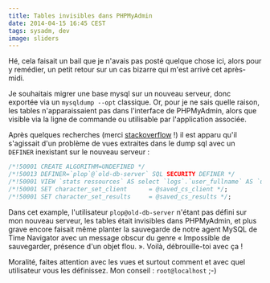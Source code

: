 ```yaml
---
title: Tables invisibles dans PHPMyAdmin
date: 2014-04-15 16:45 CEST
tags: sysadm, dev
image: sliders
---
```

Hé, cela faisait un bail que je n'avais pas posté quelque chose ici, alors pour y remédier, un petit retour sur un cas bizarre qui m'est arrivé cet après-midi.

Je souhaitais migrer une base mysql sur un nouveau serveur, donc exportée via un `mysqldump --opt` classique. Or, pour je ne sais quelle raison, les tables n'apparaissaient pas dans l'interface de PHPMyAdmin, alors que visible via la ligne de commande ou utilisable par l'application associée.

Après quelques recherches (merci [stackoverflow](http://stackoverflow.com/questions/5539589/imported-tables-are-not-showing-up-in-phpmyadmin/9905956#9905956) !) il est apparu qu'il s'agissait d'un problème de vues extraites dans le dump sql avec un `DEFINER` inexistant sur le nouveau serveur :

```sql
/*!50001 CREATE ALGORITHM=UNDEFINED */
/*!50013 DEFINER=`plop`@`old-db-server` SQL SECURITY DEFINER */
/*!50001 VIEW `stats ressources` AS select `logs`.`user_fullname` AS `user_fullname`,`logs`.`foreign_key` AS `foreign_key`,`logs`.`linked_element_name` AS `linked_element_name`,`logs`.`elapsed_time` AS `elapsed_time` from `logs` where (`logs`.`elapsed_time` <> 'NULL') */;
/*!50001 SET character_set_client      = @saved_cs_client */;
/*!50001 SET character_set_results     = @saved_cs_results */;
```

Dans cet example, l'utilisateur `plop@old-db-server` n'étant pas défini sur mon nouveau serveur, les tables était invisibles dans PHPMyAdmin, et plus grave encore faisait même planter la sauvegarde de notre agent MySQL de Time Navigator avec un message obscur du genre « Impossible de sauvegarder, présence d'un objet flou. ». Voilà, débrouille-toi avec ça !

Moralité, faites attention avec les vues et surtout comment et avec quel utilisateur vous les définissez. Mon conseil : `root@localhost` ;-)

